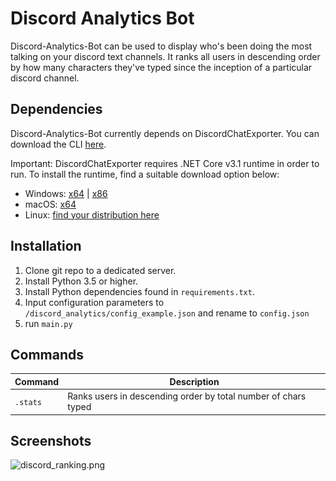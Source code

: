 # Discord Analytics Bot

Discord-Analytics-Bot can be used to display who's been doing the most talking on your discord text channels. It ranks all users in descending order by how many characters they've typed since the inception of a particular discord channel.

## Dependencies
Discord-Analytics-Bot currently depends on DiscordChatExporter. You can download the CLI [here](https://github.com/Tyrrrz/DiscordChatExporter).

Important: DiscordChatExporter requires .NET Core v3.1 runtime in order to run. To install the runtime, find a suitable download option below:

- Windows: [x64](https://dotnet.microsoft.com/download/dotnet-core/thank-you/runtime-desktop-3.1.0-windows-x64-installer) | [x86](https://dotnet.microsoft.com/download/dotnet-core/thank-you/runtime-desktop-3.1.0-windows-x86-installer)
- macOS: [x64](https://dotnet.microsoft.com/download/dotnet-core/thank-you/runtime-3.1.0-macos-x64-installer)
- Linux: [find your distribution here](https://docs.microsoft.com/en-us/dotnet/core/install/linux)

## Installation
1. Clone git repo to a dedicated server.
2. Install Python 3.5 or higher.
3. Install Python dependencies found in `requirements.txt`.
2. Input configuration parameters to `/discord_analytics/config_example.json` and rename to `config.json`
3. run `main.py`

## Commands

|Command|Description|
|--|--|
|`.stats`| Ranks users in descending order by total number of chars typed|


## Screenshots
![discord_ranking.png](\.attachments\discord_ranking.png)